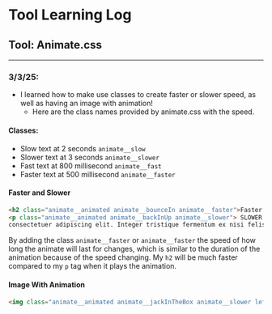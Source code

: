 # Tool Learning Log

## Tool: Animate.css

---

### 3/3/25:
 * I learned how to make use classes to create faster or slower speed, as well as having an image with animation!
    *   Here are the class names provided by animate.css with the speed.
#### Classes:
 * Slow text at 2 seconds `animate__slow`
 * Slower text at 3 seconds `animate__slower`
 * Fast text at 800 millisecond `animate__fast`
 * Faster text at 500 millisecond `animate__faster`
#### Faster and Slower
```HTML
<h2 class="animate__animated animate__bounceIn animate__faster">Faster heading</h2>
<p class="animate__animated animate__backInUp animate__slower"> SLOWER TEXT Lorem ipsum odor amet,
consectetuer adipiscing elit. Integer tristique fermentum ex nisi felis tortor arcu accumsan..</p>
```
By adding the class `animate__faster` or `animate__faster` the speed of how long the animate will last for changes, which is similar to the duration of the animation because of the speed changing. My `h2` will be much faster compared to my `p` tag when it plays the animation.

#### Image With Animation

```HTML
<img class="animate__animated animate__jackInTheBox animate__slower left" src="https://static.vecteezy.com/system/resources/thumbnails/018/742/203/small_2x/3d-minimal-world-cartoon-globe-3d-illustration-free-png.png" id="world" alt="" />
```
<!--
* Links you used today (websites, videos, etc)
* Things you tried, progress you made, etc
* Challenges, a-ha moments, etc
* Questions you still have
* What you're going to try next
-->
